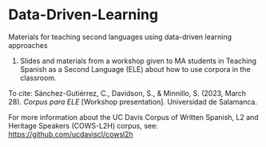 # Data-Driven-Learning
Materials for teaching second languages using data-driven learning approaches

1. Slides and materials from a workshop given to MA students in Teaching Spanish as a Second Language (ELE) about how to use corpora in the classroom.

To cite: Sánchez-Gutiérrez, C., Davidson, S., & Minnillo, S. (2023, March 28). <i> Corpus para ELE </i> [Workshop presentation]. Universidad de Salamanca. 

For more information about the UC Davis Corpus of Written Spanish, L2 and Heritage Speakers (COWS-L2H) corpus, see: https://github.com/ucdaviscl/cowsl2h
